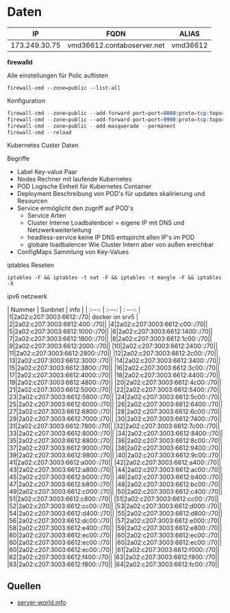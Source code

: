 # Daten

| IP | FQDN  | ALIAS |
| --- | --- | --- |
| 173.249.30.75 | vmd36612.contaboserver.net | vmd36612 |

**firewalld**

Alle einstellungen für Polic auflisten

`firewall-cmd --zone=public --list-all`

Konfiguration

```s
firewall-cmd --zone=public --add-forward-port=port=8080:proto=tcp:toport=8080:toaddr=10.147.17.68
firewall-cmd --zone=public --add-forward-port=port=9990:proto=tcp:toport=9990:toaddr=10.147.17.68
firewall-cmd --zone=public --add-masquerade --permanent
firewall-cmd --reload
```

Kubernetes Custer Daten

Begriffe

* Label Key-value Paar
* Nodes Rechner mit laufende Kubernetes
* POD Logische Einheit für Kubernetes Container
* Deployment Beschreibung von POD's für updates skalirierung und Resourcen
* Service ermöglicht den zugriff auf POD's
  * Service Arten
  * Cluster Interne Loadbalenbcer = eigene IP mit DNS und Netzwerkweiterleitung
  * headless-service keine IP DNS entspircht allen IP's im POD
  * globale loadbalencer Wie Cluster Intern aber von außen ereichbar
* ConfigMaps Sammlung von Key-Values

iptables Reseten

`iptables -F && iptables -t nat -F && iptables -t mangle -F && iptables -X`

ipv6 netzwerk

| Nummer | Sunbnet | info |
| :---: | :---: | : ---: |
|1|2a02:c207:3003:6612::/70| docker on srv5 |
|2|2a02:c207:3003:6612:400::/70||
|4|2a02:c207:3003:6612:c00::/70||
|5|2a02:c207:3003:6612:1000::/70||
|6|2a02:c207:3003:6612:1400::/70||
|7|2a02:c207:3003:6612:1800::/70||
|8|2a02:c207:3003:6612:1c00::/70||
|9|2a02:c207:3003:6612:2000::/70||
|10|2a02:c207:3003:6612:2400::/70||
|11|2a02:c207:3003:6612:2800::/70||
|12|2a02:c207:3003:6612:2c00::/70||
|13|2a02:c207:3003:6612:3000::/70||
|14|2a02:c207:3003:6612:3400::/70||
|15|2a02:c207:3003:6612:3800::/70||
|16|2a02:c207:3003:6612:3c00::/70||
|17|2a02:c207:3003:6612:4000::/70||
|18|2a02:c207:3003:6612:4400::/70||
|19|2a02:c207:3003:6612:4800::/70||
|20|2a02:c207:3003:6612:4c00::/70||
|21|2a02:c207:3003:6612:5000::/70||
|22|2a02:c207:3003:6612:5400::/70||
|23|2a02:c207:3003:6612:5800::/70||
|24|2a02:c207:3003:6612:5c00::/70||
|25|2a02:c207:3003:6612:6000::/70||
|26|2a02:c207:3003:6612:6400::/70||
|27|2a02:c207:3003:6612:6800::/70||
|28|2a02:c207:3003:6612:6c00::/70||
|29|2a02:c207:3003:6612:7000::/70||
|30|2a02:c207:3003:6612:7400::/70||
|31|2a02:c207:3003:6612:7800::/70||
|32|2a02:c207:3003:6612:7c00::/70||
|33|2a02:c207:3003:6612:8000::/70||
|34|2a02:c207:3003:6612:8400::/70||
|35|2a02:c207:3003:6612:8800::/70||
|36|2a02:c207:3003:6612:8c00::/70||
|37|2a02:c207:3003:6612:9000::/70||
|38|2a02:c207:3003:6612:9400::/70||
|39|2a02:c207:3003:6612:9800::/70||
|40|2a02:c207:3003:6612:9c00::/70||
|41|2a02:c207:3003:6612:a000::/70||
|42|2a02:c207:3003:6612:a400::/70||
|43|2a02:c207:3003:6612:a800::/70||
|44|2a02:c207:3003:6612:ac00::/70||
|45|2a02:c207:3003:6612:b000::/70||
|46|2a02:c207:3003:6612:b400::/70||
|47|2a02:c207:3003:6612:b800::/70||
|48|2a02:c207:3003:6612:bc00::/70||
|49|2a02:c207:3003:6612:c000::/70||
|50|2a02:c207:3003:6612:c400::/70||
|51|2a02:c207:3003:6612:c800::/70||
|51|2a02:c207:3003:6612:cc00::/70||
|52|2a02:c207:3003:6612:cc00::/70||
|53|2a02:c207:3003:6612:d000::/70||
|54|2a02:c207:3003:6612:d400::/70||
|55|2a02:c207:3003:6612:d800::/70||
|56|2a02:c207:3003:6612:dc00::/70||
|57|2a02:c207:3003:6612:e000::/70||
|58|2a02:c207:3003:6612:e400::/70||
|59|2a02:c207:3003:6612:e800::/70||
|60|2a02:c207:3003:6612:ec00::/70||
|60|2a02:c207:3003:6612:ec00::/70||
|60|2a02:c207:3003:6612:ec00::/70||
|60|2a02:c207:3003:6612:ec00::/70||
|60|2a02:c207:3003:6612:ec00::/70||
|61|2a02:c207:3003:6612:f000::/70||
|62|2a02:c207:3003:6612:f400::/70||
|63|2a02:c207:3003:6612:f800::/70||
|63|2a02:c207:3003:6612:f800::/70||
|64|2a02:c207:3003:6612:fc00::/70||

## Quellen

* [server-world.info](https://www.server-world.info/en/note?os=CentOS_7&p=firewalld&f=2)